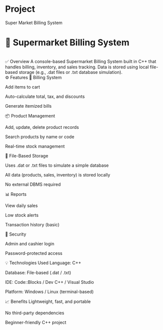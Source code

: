 # Project
Super Market Billing System
<br>
# 🛒 Supermarket Billing System
<br>
✅ Overview
A console-based Supermarket Billing System built in C++ that handles billing, inventory, and sales tracking. Data is stored using local file-based storage (e.g., .dat files or .txt database simulation).
<br>
⚙️ Features
🧾 Billing System

Add items to cart

Auto-calculate total, tax, and discounts

Generate itemized bills

📦 Product Management

Add, update, delete product records

Search products by name or code

Real-time stock management

💽 File-Based Storage

Uses .dat or .txt files to simulate a simple database

All data (products, sales, inventory) is stored locally

No external DBMS required

📊 Reports

View daily sales

Low stock alerts

Transaction history (basic)

🔐 Security

Admin and cashier login

Password-protected access

💡 Technologies Used
Language: C++

Database: File-based (.dat / .txt)

IDE: Code::Blocks / Dev C++ / Visual Studio

Platform: Windows / Linux (terminal-based)

📈 Benefits
Lightweight, fast, and portable

No third-party dependencies

Beginner-friendly C++ project





